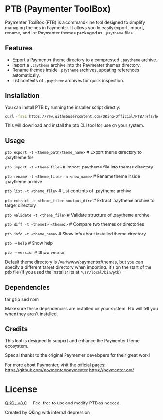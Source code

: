 # PTB (Paymenter ToolBox)

Paymenter ToolBox (PTB) is a command-line tool designed to simplify managing themes in Paymenter. It allows you to easily export, import, rename, and list Paymenter themes packaged as `.paytheme` files.

## Features

- Export a Paymenter theme directory to a compressed `.paytheme` archive.
- Import a `.paytheme` archive into the Paymenter themes directory.
- Rename themes inside `.paytheme` archives, updating references automatically.
- List contents of `.paytheme` archives for quick inspection.

## Installation

You can install PTB by running the installer script directly:

```bash
curl -fsSL https://raw.githubusercontent.com/QKing-Official/PTB/refs/heads/main/installer | bash
```
This will download and install the ptb CLI tool for use on your system.

## Usage
```ptb export -t <theme_path/theme_name>```              # Export theme directory to .paytheme file

```ptb import -t <theme_file>```                # Import .paytheme file into themes directory

```ptb rename -t <theme_file> -n <new_name>``` # Rename theme inside .paytheme archive

```ptb list -t <theme_file>```                  # List contents of .paytheme archive

```ptb extract -t <theme_file> <output_dir>```        # Extract .paytheme archive to target directory

```ptb validate -t <theme_file>```                    # Validate structure of .paytheme archive

```ptb diff -t <theme1> <theme2>```                   # Compare two themes or directories

```ptb info -t <theme_name>```                        # Show info about installed theme directory

```ptb --help```                               # Show help

```ptb --version```                            # Show version

Default theme directory is /var/www/paymenter/themes, but you can specify a different target directory when importing. It's on the start of the ptb file (if you used the installer its at ```/usr/local/bin/ptb```)

## Dependencies
tar
gzip
sed
npm

Make sure these dependencies are installed on your system. Ptb will tell you when they aren't installed.

## Credits
This tool is designed to support and enhance the Paymenter theme ecosystem.

Special thanks to the original Paymenter developers for their great work!

For more about Paymenter, visit the official pages:
https://github.com/paymenter/paymenter
https://paymenter.org/


# License
[QKOL v3.0](https://github.com/QKing-Official/QKOL/blob/main/v3.0/QKING_OPEN_LICENSE_v3.0) — Feel free to use and modify PTB as needed.

Created by QKing with internal depression
